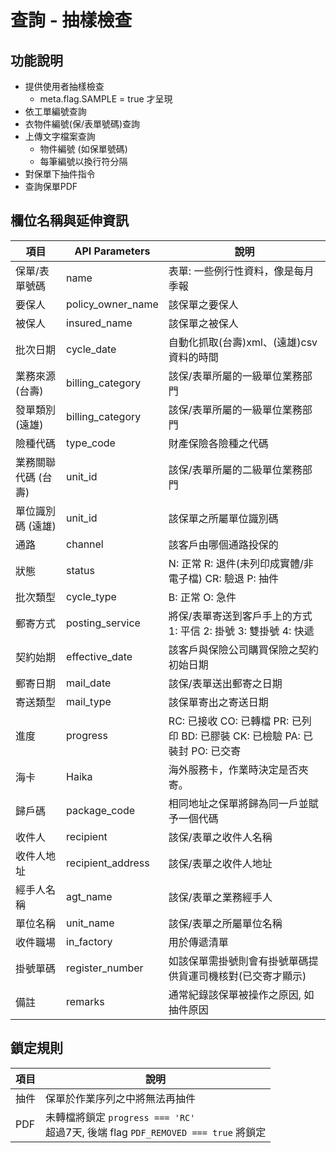 # 查詢 - 抽樣檢查

## 功能說明
* 提供使用者抽樣檢查
    * meta.flag.SAMPLE = true 才呈現
* 依工單編號查詢
* 衣物件編號(保/表單號碼)查詢
* 上傳文字檔案查詢
    * 物件編號 (如保單號碼)
    * 每筆編號以換行符分隔
* 對保單下抽件指令
* 查詢保單PDF

## 欄位名稱與延伸資訊
| 項目                | API Parameters    | 說明                                                                         |
| ------------------- | ----------------- | ---------------------------------------------------------------------------- |
| 保單/表單號碼       | name              | 表單: 一些例行性資料，像是每月季報                                           |
| 要保人              | policy_owner_name | 該保單之要保人                                                               |
| 被保人              | insured_name      | 該保單之被保人                                                               |
| 批次日期            | cycle_date        | 自動化抓取(台壽)xml、(遠雄)csv資料的時間                                     |
| 業務來源 (台壽)     | billing_category  | 該保/表單所屬的一級單位業務部門                                              |
| 發單類別 (遠雄)     | billing_category  | 該保/表單所屬的一級單位業務部門                                              |
| 險種代碼            | type_code         | 財產保險各險種之代碼                                                         |
| 業務關聯代碼 (台壽) | unit_id           | 該保/表單所屬的二級單位業務部門                                              |
| 單位識別碼 (遠雄)   | unit_id           | 該保單之所屬單位識別碼                                                       |
| 通路                | channel           | 該客戶由哪個通路投保的                                                       |
| 狀態                | status            | N: 正常 R: 退件(未列印成實體/非電子檔) CR: 驗退 P: 抽件                      |
| 批次類型            | cycle_type        | B: 正常 O: 急件                                                              |
| 郵寄方式            | posting_service   | 將保/表單寄送到客戶手上的方式 <br> 1: 平信 2: 掛號 3: 雙掛號 4: 快遞         |
| 契約始期            | effective_date    | 該客戶與保險公司購買保險之契約初始日期                                       |
| 郵寄日期            | mail_date         | 該保/表單送出郵寄之日期                                                      |
| 寄送類型            | mail_type         | 該保單寄出之寄送日期                                                         |
| 進度                | progress          | RC: 已接收 CO: 已轉檔 PR: 已列印 BD: 已膠裝 CK: 已檢驗 PA: 已裝封 PO: 已交寄 |
| 海卡                | Haika             | 海外服務卡，作業時決定是否夾寄。                                             |
| 歸戶碼              | package_code      | 相同地址之保單將歸為同一戶並賦予一個代碼                                     |
| 收件人              | recipient         | 該保/表單之收件人名稱                                                        |
| 收件人地址          | recipient_address | 該保/表單之收件人地址                                                        |
| 經手人名稱          | agt_name          | 該保/表單之業務經手人                                                        |
| 單位名稱            | unit_name         | 該保/表單之所屬單位名稱                                                      |
| 收件職場            | in_factory        | 用於傳遞清單                                                                 |
| 掛號單碼            | register_number   | 如該保單需掛號則會有掛號單碼提供貨運司機核對(已交寄才顯示)                   |
| 備註                | remarks           | 通常紀錄該保單被操作之原因, 如抽件原因                                       |


## 鎖定規則
| 項目 | 說明                                                                                   |
| ---- | -------------------------------------------------------------------------------------- |
| 抽件 | 保單於作業序列之中將無法再抽件                                                         |
| PDF  | 未轉檔將鎖定 `progress === 'RC'` <br> 超過7天, 後端 flag `PDF_REMOVED === true` 將鎖定 |